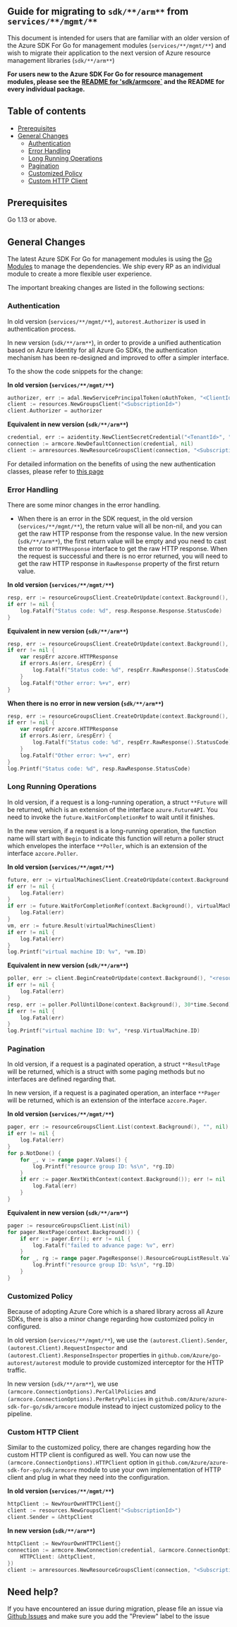 ## Guide for migrating to `sdk/**/arm**` from `services/**/mgmt/**`

This document is intended for users that are familiar with an older version of the Azure SDK For Go for management modules (`services/**/mgmt/**`) and wish to migrate their application to the next version of Azure resource management libraries (`sdk/**/arm**`)

**For users new to the Azure SDK For Go for resource management modules, please see the [README for 'sdk/armcore`](https://github.com/Azure/azure-sdk-for-go/tree/main/sdk/armcore) and the README for every individual package.**

## Table of contents

* [Prerequisites](#prerequisites)
* [General Changes](#general-changes)
    * [Authentication](#authentication)
    * [Error Handling](#error-handling)
    * [Long Running Operations](#long-running-operations)
    * [Pagination](#pagination)
    * [Customized Policy](#customized-policy)
    * [Custom HTTP Client](#custom-http-client)

## Prerequisites

Go 1.13 or above.

## General Changes

The latest Azure SDK For Go for management modules is using the [Go Modules](https://github.com/golang/go/wiki/Modules) to manage the dependencies. We ship every RP as an individual module to create a more flexible user experience.

The important breaking changes are listed in the following sections:

### Authentication

In old version (`services/**/mgmt/**`), `autorest.Authorizer` is used in authentication process.

In new version (`sdk/**/arm**`), in order to provide a unified authentication based on Azure Identity for all Azure Go SDKs, the authentication mechanism has been re-designed and improved to offer a simpler interface.

To the show the code snippets for the change:

**In old version (`services/**/mgmt/**`)**

```go
authorizer, err := adal.NewServicePrincipalToken(oAuthToken, "<ClientId>", "<ClientSecret>", endpoint)
client := resources.NewGroupsClient("<SubscriptionId>")
client.Authorizer = authorizer
```        

**Equivalent in new version (`sdk/**/arm**`)**

```go
credential, err := azidentity.NewClientSecretCredential("<TenantId>", "<ClientId>", "<ClientSecret>", nil)
connection := armcore.NewDefaultConnection(credential, nil)
client := armresources.NewResourceGroupsClient(connection, "<SubscriptionId>")
```

For detailed information on the benefits of using the new authentication classes, please refer to [this page](https://github.com/Azure/azure-sdk-for-go/blob/main/sdk/azidentity/README.md)

### Error Handling

There are some minor changes in the error handling. 

- When there is an error in the SDK request, in the old version (`services/**/mgmt/**`), the return value will all be non-nil, and you can get the raw HTTP response from the response value. In the new version (`sdk/**/arm**`), the first return value will be empty and you need to cast the error to `HTTPResponse` interface to get the raw HTTP response. When the request is successful and there is no error returned, you will need to get the raw HTTP response in `RawResponse` property of the first return value.

**In old version (`services/**/mgmt/**`)**

```go
resp, err := resourceGroupsClient.CreateOrUpdate(context.Background(), resourceGroupName, resourceGroupParameters)
if err != nil {
	log.Fatalf("Status code: %d", resp.Response.Response.StatusCode)
}
```

**Equivalent in new version (`sdk/**/arm**`)**

```go
resp, err := resourceGroupsClient.CreateOrUpdate(context.Background(), resourceGroupName, resourceGroupParameters, nil)
if err != nil {
    var respErr azcore.HTTPResponse
    if errors.As(err, &respErr) {
        log.Fatalf("Status code: %d", respErr.RawResponse().StatusCode)
    }
	log.Fatalf("Other error: %+v", err)
}
```

**When there is no error in new version (`sdk/**/arm**`)**

```go
resp, err := resourceGroupsClient.CreateOrUpdate(context.Background(), resourceGroupName, resourceGroupParameters, nil)
if err != nil {
    var respErr azcore.HTTPResponse
    if errors.As(err, &respErr) {
        log.Fatalf("Status code: %d", respErr.RawResponse().StatusCode)
    }
    log.Fatalf("Other error: %+v", err)
}
log.Printf("Status code: %d", resp.RawResponse.StatusCode)
```

### Long Running Operations

In old version, if a request is a long-running operation, a struct `**Future` will be returned, which is an extension of the interface `azure.FutureAPI`. You need to invoke the `future.WaitForCompletionRef` to wait until it finishes.

In the new version, if a request is a long-running operation, the function name will start with `Begin` to indicate this function will return a poller struct which envelopes the interface `**Poller`, which is an extension of the interface `azcore.Poller`.

**In old version (`services/**/mgmt/**`)**

```go
future, err := virtualMachinesClient.CreateOrUpdate(context.Background(), "<resource group name>", "<virtual machine name>", param)
if err != nil {
	log.Fatal(err)
}
if err := future.WaitForCompletionRef(context.Background(), virtualMachinesClient.Client); err != nil {
	log.Fatal(err)
}
vm, err := future.Result(virtualMachinesClient)
if err != nil {
	log.Fatal(err)
}
log.Printf("virtual machine ID: %v", *vm.ID)
```

**Equivalent in new version (`sdk/**/arm**`)**

```go
poller, err := client.BeginCreateOrUpdate(context.Background(), "<resource group name>", "<virtual machine name>", param, nil)
if err != nil {
	log.Fatal(err)
}
resp, err := poller.PollUntilDone(context.Background(), 30*time.Second)
if err != nil {
    log.Fatal(err)
}
log.Printf("virtual machine ID: %v", *resp.VirtualMachine.ID)
```

### Pagination

In old version, if a request is a paginated operation, a struct `**ResultPage` will be returned, which is a struct with some paging methods but no interfaces are defined regarding that.

In new version, if a request is a paginated operation, an interface `**Pager` will be returned, which is an extension of the interface `azcore.Pager`.

**In old version (`services/**/mgmt/**`)**

```go
pager, err := resourceGroupsClient.List(context.Background(), "", nil)
if err != nil {
    log.Fatal(err)
}
for p.NotDone() {
    for _, v := range pager.Values() {
        log.Printf("resource group ID: %s\n", *rg.ID)
    }
    if err := pager.NextWithContext(context.Background()); err != nil   {
        log.Fatal(err)
    }
}
```

**Equivalent in new version (`sdk/**/arm**`)**

```go
pager := resourceGroupsClient.List(nil)
for pager.NextPage(context.Background()) {
    if err := pager.Err(); err != nil {
        log.Fatalf("failed to advance page: %v", err)
    }
    for _, rg := range pager.PageResponse().ResourceGroupListResult.Value {
        log.Printf("resource group ID: %s\n", *rg.ID)
    }
}
```

### Customized Policy

Because of adopting Azure Core which is a shared library across all Azure SDKs, there is also a minor change regarding how customized policy in configured.

In old version (`services/**/mgmt/**`), we use the `(autorest.Client).Sender`, `(autorest.Client).RequestInspector` and `(autorest.Client).ResponseInspector` properties in `github.com/Azure/go-autorest/autorest` module to provide customized interceptor for the HTTP traffic.

In new version (`sdk/**/arm**`), we use `(armcore.ConnectionOptions).PerCallPolicies` and `(armcore.ConnectionOptions).PerRetryPolicies` in `github.com/Azure/azure-sdk-for-go/sdk/armcore` module instead to inject customized policy to the pipeline.

### Custom HTTP Client

Similar to the customized policy, there are changes regarding how the custom HTTP client is configured as well. You can now use the `(armcore.ConnectionOptions).HTTPClient` option in `github.com/Azure/azure-sdk-for-go/sdk/armcore` module to use your own implementation of HTTP client and plug in what they need into the configuration.

**In old version (`services/**/mgmt/**`)** 
```go
httpClient := NewYourOwnHTTPClient{}
client := resources.NewGroupsClient("<SubscriptionId>")
client.Sender = &httpClient
```

**In new version (`sdk/**/arm**`)**

```go
httpClient := NewYourOwnHTTPClient{}
connection := armcore.NewConnection(credential, &armcore.ConnectionOptions{
    HTTPClient: &httpClient,
})
client := armresources.NewResourceGroupsClient(connection, "<SubscriptionId>")
```

## Need help?

If you have encountered an issue during migration, please file an issue via [Github Issues](https://github.com/Azure/azure-sdk-for-go/issues) and make sure you add the "Preview" label to the issue